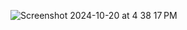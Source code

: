 ![Screenshot 2024-10-20 at 4 38 17 PM](https://github.com/user-attachments/assets/a92072fb-fb9b-4340-81f5-b5d38b532f38)
